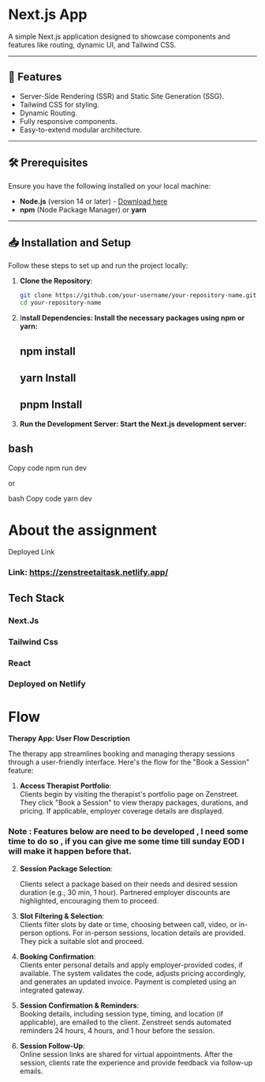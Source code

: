 # Next.js App

A simple Next.js application designed to showcase components and features like routing, dynamic UI, and Tailwind CSS.

---

## 🚀 Features

- Server-Side Rendering (SSR) and Static Site Generation (SSG).
- Tailwind CSS for styling.
- Dynamic Routing.
- Fully responsive components.
- Easy-to-extend modular architecture.

---

## 🛠️ Prerequisites

Ensure you have the following installed on your local machine:

- **Node.js** (version 14 or later) - [Download here](https://nodejs.org/)
- **npm** (Node Package Manager) or **yarn**

---

## 📥 Installation and Setup

Follow these steps to set up and run the project locally:

1. **Clone the Repository**:
   ```bash
   git clone https://github.com/your-username/your-repository-name.git
   cd your-repository-name

2. I**nstall Dependencies: Install the necessary packages using npm or yarn:**

   ## npm install
   ## yarn Install
   ## pnpm Install


3. **Run the Development Server: Start the Next.js development server:**

## bash
Copy code
npm run dev

or

bash
Copy code
yarn dev   




# About the assignment

Deployed Link
### Link: https://zenstreetaitask.netlify.app/


## Tech Stack 
 ### Next.Js
 ### Tailwind Css
 ### React
 ### Deployed on Netlify
# Flow

**Therapy App: User Flow Description**

The therapy app streamlines booking and managing therapy sessions through a user-friendly interface. Here's the flow for the "Book a Session" feature:

1. **Access Therapist Portfolio**:  
   Clients begin by visiting the therapist's portfolio page on Zenstreet. They click "Book a Session" to view therapy packages, durations, and pricing. If applicable, employer coverage details are displayed.



  ### Note : Features below are need to be developed , I need some time to do so , if you can give me some time till sunday EOD I will make it happen before that. 
2. **Session Package Selection**:  

   Clients select a package based on their needs and desired session duration (e.g., 30 min, 1 hour). Partnered employer discounts are highlighted, encouraging them to proceed.

3. **Slot Filtering & Selection**:  
   Clients filter slots by date or time, choosing between call, video, or in-person options. For in-person sessions, location details are provided. They pick a suitable slot and proceed.

4. **Booking Confirmation**:  
   Clients enter personal details and apply employer-provided codes, if available. The system validates the code, adjusts pricing accordingly, and generates an updated invoice. Payment is completed using an integrated gateway.

5. **Session Confirmation & Reminders**:  
   Booking details, including session type, timing, and location (if applicable), are emailed to the client. Zenstreet sends automated reminders 24 hours, 4 hours, and 1 hour before the session.

6. **Session Follow-Up**:  
   Online session links are shared for virtual appointments. After the session, clients rate the experience and provide feedback via follow-up emails.

